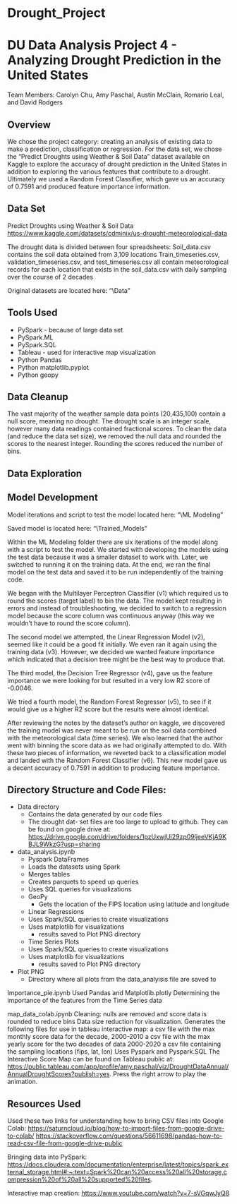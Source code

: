 # Drought_Project

# DU Data Analysis Project 4 - Analyzing Drought Prediction in the United States
Team Members: Carolyn Chu, Amy Paschal, Austin McClain, Romario Leal, and David Rodgers
## Overview
We chose the project category: creating an analysis of existing data to make a prediction, classification or regression.
For the data set, we chose the “Predict Droughts using Weather & Soil Data” dataset available on Kaggle to explore the accuracy of drought prediction in the United States in addition to exploring the various features that contribute to a drought.
Ultimately we used a Random Forest Classifier, which gave us an accuracy of 0.7591 and produced feature importance information.
## Data Set
Predict Droughts using Weather & Soil Data
https://www.kaggle.com/datasets/cdminix/us-drought-meteorological-data

The drought data is divided between four spreadsheets:
Soil_data.csv contains the soil data obtained from 3,109 locations
Train_timeseries.csv, validation_timeseries.csv, and test_timeseries.csv all contain meteorological records for each location that exists in the soil_data.csv with daily sampling over the course of 2 decades

Original datasets are located here: “\Data”

## Tools Used
* PySpark - because of large data set
* PySpark.ML
* PySpark.SQL
* Tableau - used for interactive map visualization
* Python Pandas
* Python matplotlib.pyplot
* Python geopy
## Data Cleanup
The vast majority of the weather sample  data points (20,435,100) contain a null score, meaning no drought. The drought scale is an integer scale, however many data readings contained fractional scores.
To clean the data (and reduce the data set size), we removed the null data and rounded the scores to the nearest integer. Rounding the scores reduced the number of bins.

## Data Exploration

## Model Development
Model iterations and script to test the model located here: “\ML Modeling”

Saved model is located here: “\Trained_Models”

Within the ML Modeling folder there are six iterations of the model along with a script to test the model. We started with developing the models using the test data because it was a smaller dataset to work with. Later, we switched to running it on the training data. At the end, we ran the final model on the test data and saved it to be run independently of the training code.

We began with the Multilayer Perceptron Classifier (v1) which required us to round the scores (target label) to bin the data. The model kept resulting in errors and instead of troubleshooting, we decided to switch to a regression model because the score column was continuous anyway (this way we wouldn’t have to round the score column). 

The second model we attempted, the Linear Regression Model (v2), seemed like it could be a good fit initially. We even ran it again using the training data (v3). However, we decided we wanted feature importance which indicated that a decision tree might be the best way to produce that. 

The third model, the Decision Tree Regressor (v4), gave us the feature importance we were looking for but resulted in a very low R2 score of -0.0046.

We tried a fourth model, the Random Forest Regressor (v5), to see if it would give us a higher R2 score but the results were almost identical.

After reviewing the notes by the dataset’s author on kaggle, we discovered the training model was never meant to be run on the soil data combined with the meteorological data (time series). We also learned that the author went with binning the score data as we had originally attempted to do. With these two pieces of information, we reverted back to a classification model and landed with the Random Forest Classifier (v6). This new model gave us a decent accuracy of 0.7591 in addition to producing feature importance.


## Directory Structure and Code Files:
  * Data directory
    * Contains the data generated by our code files
    * The drought dat- set files are too large to upload to github. They can be found on google drive at: https://drive.google.com/drive/folders/1pzUxwjUi29zp09ljeeVKjA9KBJL9WkzG?usp=sharing
  * data_analysis.ipynb
    * Pyspark DataFrames
    * Loads the datasets using Spark
    * Merges tables
    * Creates parquets to speed up queries
    * Uses SQL queries for visualizations
    * GeoPy
      * Gets the location of the FIPS location using latitude and longitude
    * Linear Regressions
    * Uses Spark/SQL queries to create visualizations
    * Uses matplotlib for visualizations
      * results saved to Plot PNG directory
    * Time Series Plots
    * Uses Spark/SQL queries to create visualizations
    * Uses matplotlib for visualizations
      * results saved to Plot PNG directory
  * Plot PNG
    * Directory where all plots from the data_analyisis file are saved to

Importance_pie.ipynb
Used Pandas and Matplotlib.plotly
Determining the importance of the features from the Time Series data

map_data_colab.ipynb
Cleaning: nulls are removed and score data is rounded to reduce bins
Data size reduction for visualization. Generates the following files  for use in tableau interactive map:
a csv file with the max monthly score data for the decade, 2000-2010 
a csv file with the max yearly score for the two decades of data 2000-2020
a csv file containing the sampling locations (fips, lat, lon)
Uses Pyspark and Pyspark.SQL
The Interactive Score Map can be found on Tableau public at: https://public.tableau.com/app/profile/amy.paschal/viz/DroughtDataAnnual/AnnualDroughtScores?publish=yes. Press the right arrow to play the animation.

## Resources Used
Used these two links for understanding how to bring CSV files into Google Colab:
https://saturncloud.io/blog/how-to-import-files-from-google-drive-to-colab/
https://stackoverflow.com/questions/56611698/pandas-how-to-read-csv-file-from-google-drive-public

Bringing data into PySpark:
https://docs.cloudera.com/documentation/enterprise/latest/topics/spark_external_storage.html#:~:text=Spark%20can%20access%20all%20storage,compression%20of%20all%20supported%20files.

Interactive map creation: https://www.youtube.com/watch?v=7-sVGqwJyQ8

